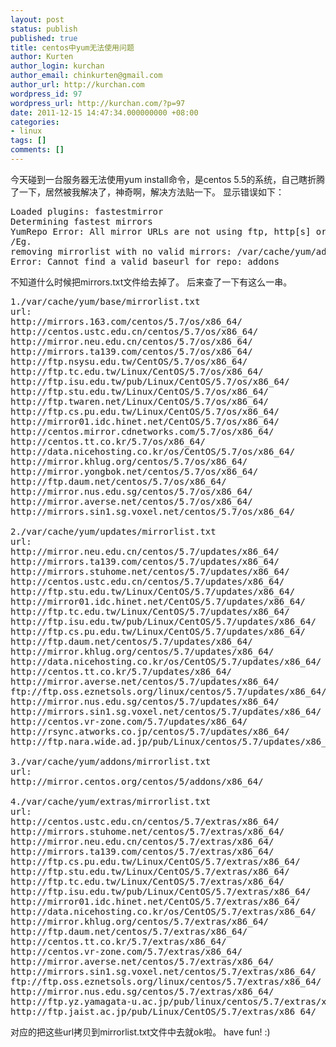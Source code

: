 ```yaml
---
layout: post
status: publish
published: true
title: centos中yum无法使用问题
author: Kurten
author_login: kurchan
author_email: chinkurten@gmail.com
author_url: http://kurchan.com
wordpress_id: 97
wordpress_url: http://kurchan.com/?p=97
date: 2011-12-15 14:47:34.000000000 +08:00
categories:
- linux
tags: []
comments: []
---
```

今天碰到一台服务器无法使用yum install命令，是centos 5.5的系统，自己瞎折腾了一下，居然被我解决了，神奇啊，解决方法贴一下。
显示错误如下：
<pre>Loaded plugins: fastestmirror
Determining fastest mirrors
YumRepo Error: All mirror URLs are not using ftp, http[s] or file.
/Eg. 
removing mirrorlist with no valid mirrors: /var/cache/yum/addons/mirrorlist.txt
Error: Cannot find a valid baseurl for repo: addons</pre>
不知道什么时候把mirrors.txt文件给去掉了。
后来查了一下有这么一串。
<pre>1./var/cache/yum/base/mirrorlist.txt
url:
http://mirrors.163.com/centos/5.7/os/x86_64/
http://centos.ustc.edu.cn/centos/5.7/os/x86_64/
http://mirror.neu.edu.cn/centos/5.7/os/x86_64/
http://mirrors.ta139.com/centos/5.7/os/x86_64/
http://ftp.nsysu.edu.tw/CentOS/5.7/os/x86_64/
http://ftp.tc.edu.tw/Linux/CentOS/5.7/os/x86_64/
http://ftp.isu.edu.tw/pub/Linux/CentOS/5.7/os/x86_64/
http://ftp.stu.edu.tw/Linux/CentOS/5.7/os/x86_64/
http://ftp.twaren.net/Linux/CentOS/5.7/os/x86_64/
http://ftp.cs.pu.edu.tw/Linux/CentOS/5.7/os/x86_64/
http://mirror01.idc.hinet.net/CentOS/5.7/os/x86_64/
http://centos.mirror.cdnetworks.com/5.7/os/x86_64/
http://centos.tt.co.kr/5.7/os/x86_64/
http://data.nicehosting.co.kr/os/CentOS/5.7/os/x86_64/
http://mirror.khlug.org/centos/5.7/os/x86_64/
http://mirror.yongbok.net/centos/5.7/os/x86_64/
http://ftp.daum.net/centos/5.7/os/x86_64/
http://mirror.nus.edu.sg/centos/5.7/os/x86_64/
http://mirror.averse.net/centos/5.7/os/x86_64/
http://mirrors.sin1.sg.voxel.net/centos/5.7/os/x86_64/

2./var/cache/yum/updates/mirrorlist.txt
url:
http://mirror.neu.edu.cn/centos/5.7/updates/x86_64/
http://mirrors.ta139.com/centos/5.7/updates/x86_64/
http://mirrors.stuhome.net/centos/5.7/updates/x86_64/
http://centos.ustc.edu.cn/centos/5.7/updates/x86_64/
http://ftp.stu.edu.tw/Linux/CentOS/5.7/updates/x86_64/
http://mirror01.idc.hinet.net/CentOS/5.7/updates/x86_64/
http://ftp.tc.edu.tw/Linux/CentOS/5.7/updates/x86_64/
http://ftp.isu.edu.tw/pub/Linux/CentOS/5.7/updates/x86_64/
http://ftp.cs.pu.edu.tw/Linux/CentOS/5.7/updates/x86_64/
http://ftp.daum.net/centos/5.7/updates/x86_64/
http://mirror.khlug.org/centos/5.7/updates/x86_64/
http://data.nicehosting.co.kr/os/CentOS/5.7/updates/x86_64/
http://centos.tt.co.kr/5.7/updates/x86_64/
http://mirror.averse.net/centos/5.7/updates/x86_64/
ftp://ftp.oss.eznetsols.org/linux/centos/5.7/updates/x86_64/
http://mirror.nus.edu.sg/centos/5.7/updates/x86_64/
http://mirrors.sin1.sg.voxel.net/centos/5.7/updates/x86_64/
http://centos.vr-zone.com/5.7/updates/x86_64/
http://rsync.atworks.co.jp/centos/5.7/updates/x86_64/
http://ftp.nara.wide.ad.jp/pub/Linux/centos/5.7/updates/x86_64/

3./var/cache/yum/addons/mirrorlist.txt
url:
http://mirror.centos.org/centos/5/addons/x86_64/

4./var/cache/yum/extras/mirrorlist.txt
url:
http://centos.ustc.edu.cn/centos/5.7/extras/x86_64/
http://mirrors.stuhome.net/centos/5.7/extras/x86_64/
http://mirror.neu.edu.cn/centos/5.7/extras/x86_64/
http://mirrors.ta139.com/centos/5.7/extras/x86_64/
http://ftp.cs.pu.edu.tw/Linux/CentOS/5.7/extras/x86_64/
http://ftp.stu.edu.tw/Linux/CentOS/5.7/extras/x86_64/
http://ftp.tc.edu.tw/Linux/CentOS/5.7/extras/x86_64/
http://ftp.isu.edu.tw/pub/Linux/CentOS/5.7/extras/x86_64/
http://mirror01.idc.hinet.net/CentOS/5.7/extras/x86_64/
http://data.nicehosting.co.kr/os/CentOS/5.7/extras/x86_64/
http://mirror.khlug.org/centos/5.7/extras/x86_64/
http://ftp.daum.net/centos/5.7/extras/x86_64/
http://centos.tt.co.kr/5.7/extras/x86_64/
http://centos.vr-zone.com/5.7/extras/x86_64/
http://mirror.averse.net/centos/5.7/extras/x86_64/
http://mirrors.sin1.sg.voxel.net/centos/5.7/extras/x86_64/
ftp://ftp.oss.eznetsols.org/linux/centos/5.7/extras/x86_64/
http://mirror.nus.edu.sg/centos/5.7/extras/x86_64/
http://ftp.yz.yamagata-u.ac.jp/pub/linux/centos/5.7/extras/x86_64/
http://ftp.jaist.ac.jp/pub/Linux/CentOS/5.7/extras/x86_64/</pre>
对应的把这些url拷贝到mirrorlist.txt文件中去就ok啦。
have fun! :)
